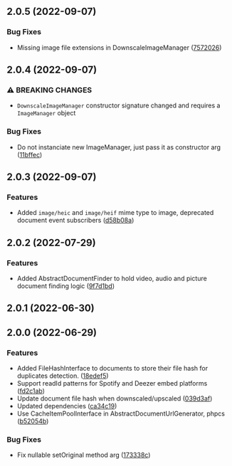## 2.0.5 (2022-09-07)

### Bug Fixes

* Missing image file extensions in DownscaleImageManager ([7572026](https://github.com/roadiz/documents/commit/75720264bff67bbf6932d0cac04db46eadd91406))

## 2.0.4 (2022-09-07)

### ⚠ BREAKING CHANGES

* `DownscaleImageManager` constructor signature changed and requires a `ImageManager` object

### Bug Fixes

* Do not instanciate new ImageManager, just pass it as constructor arg ([11bffec](https://github.com/roadiz/documents/commit/11bffec3a19dc91f16a544265d4288fe3602cbcf))

## 2.0.3 (2022-09-07)

### Features

* Added `image/heic` and `image/heif` mime type to image, deprecated document event subscribers ([d58b08a](https://github.com/roadiz/documents/commit/d58b08a4f73d5f3986881863729c9a9b9321dfa5))

## 2.0.2 (2022-07-29)

### Features

* Added AbstractDocumentFinder to hold video, audio and picture document finding logic ([9f7d1bd](https://github.com/roadiz/documents/commit/9f7d1bdb68ea6c8e33ff6228652683d1673c58a2))

## 2.0.1 (2022-06-30)

## 2.0.0 (2022-06-29)

### Features

* Added FileHashInterface to documents to store their file hash for duplicates detection. ([18edef5](https://github.com/roadiz/documents/commit/18edef58ef0c1bdfea8cf78404e58c33169e1f1f))
* Support readId patterns for Spotify and Deezer embed platforms ([fd2c1ab](https://github.com/roadiz/documents/commit/fd2c1ab18d220322417973c1b71bfa28b304c1ed))
* Update document file hash when downscaled/upscaled ([039d3af](https://github.com/roadiz/documents/commit/039d3af9f8adbe0e9a5fe3d974d7f59776478595))
* Updated dependencies ([ca34c19](https://github.com/roadiz/documents/commit/ca34c1955528f41acdb2814e12f12aca14e66b18))
* Use CacheItemPoolInterface in AbstractDocumentUrlGenerator, phpcs ([b52054b](https://github.com/roadiz/documents/commit/b52054b50414f95d768fb8e2195853f8e3a958af))

### Bug Fixes

* Fix nullable setOriginal method arg ([173338c](https://github.com/roadiz/documents/commit/173338c0c6f7b4a1d3725998f5df393aae620c29))

